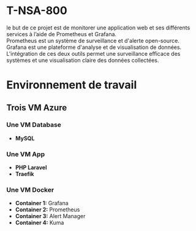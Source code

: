 # T-NSA-800

le but de ce projet est de monitorer une application web et ses différents services à l’aide de Prometheus et Grafana. <br />
Prometheus est un système de surveillance et d'alerte open-source. <br />
Grafana est une plateforme d'analyse et de visualisation de données. <br />
L'intégration de ces deux outils permet une surveillance efficace des systèmes et une visualisation claire des données collectées. <br />


# Environnement de travail

## Trois VM Azure

### Une VM Database
- **MySQL**

### Une VM App
- **PHP Laravel**
- **Traefik**

### Une VM Docker
- **Container 1:** Grafana
- **Container 2:** Prometheus
- **Container 3:** Alert Manager
- **Container 4:** Kuma
